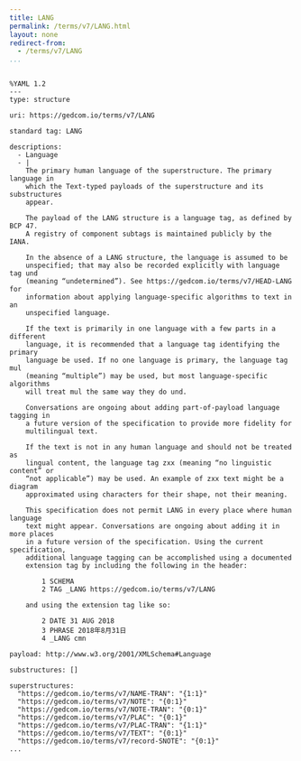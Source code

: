 ```yaml
---
title: LANG
permalink: /terms/v7/LANG.html
layout: none
redirect-from:
  - /terms/v7/LANG
...
```


```

%YAML 1.2
---
type: structure

uri: https://gedcom.io/terms/v7/LANG

standard tag: LANG

descriptions:
  - Language
  - |
    The primary human language of the superstructure. The primary language in
    which the Text-typed payloads of the superstructure and its substructures
    appear.
    
    The payload of the LANG structure is a language tag, as defined by BCP 47.
    A registry of component subtags is maintained publicly by the IANA.
    
    In the absence of a LANG structure, the language is assumed to be
    unspecified; that may also be recorded explicitly with language tag und
    (meaning “undetermined”). See https://gedcom.io/terms/v7/HEAD-LANG for
    information about applying language-specific algorithms to text in an
    unspecified language.
    
    If the text is primarily in one language with a few parts in a different
    language, it is recommended that a language tag identifying the primary
    language be used. If no one language is primary, the language tag mul
    (meaning “multiple”) may be used, but most language-specific algorithms
    will treat mul the same way they do und.
    
    Conversations are ongoing about adding part-of-payload language tagging in
    a future version of the specification to provide more fidelity for
    multilingual text.
    
    If the text is not in any human language and should not be treated as
    lingual content, the language tag zxx (meaning “no linguistic content” or
    “not applicable”) may be used. An example of zxx text might be a diagram
    approximated using characters for their shape, not their meaning.
    
    This specification does not permit LANG in every place where human language
    text might appear. Conversations are ongoing about adding it in more places
    in a future version of the specification. Using the current specification,
    additional language tagging can be accomplished using a documented
    extension tag by including the following in the header:
    
        1 SCHEMA
        2 TAG _LANG https://gedcom.io/terms/v7/LANG
    
    and using the extension tag like so:
    
        2 DATE 31 AUG 2018
        3 PHRASE 2018年8月31日
        4 _LANG cmn

payload: http://www.w3.org/2001/XMLSchema#Language

substructures: []

superstructures:
  "https://gedcom.io/terms/v7/NAME-TRAN": "{1:1}"
  "https://gedcom.io/terms/v7/NOTE": "{0:1}"
  "https://gedcom.io/terms/v7/NOTE-TRAN": "{0:1}"
  "https://gedcom.io/terms/v7/PLAC": "{0:1}"
  "https://gedcom.io/terms/v7/PLAC-TRAN": "{1:1}"
  "https://gedcom.io/terms/v7/TEXT": "{0:1}"
  "https://gedcom.io/terms/v7/record-SNOTE": "{0:1}"
...

```
